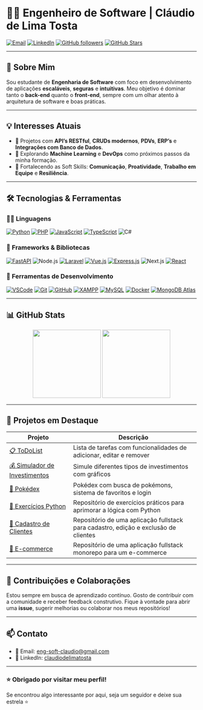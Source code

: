 # 👨‍💻 Engenheiro de Software | Cláudio de Lima Tosta

[![Email](https://img.shields.io/badge/Email-red?logo=gmail&logoColor=white)](mailto:eng-soft-claudio@gmail.com)
[![LinkedIn](https://img.shields.io/badge/LinkedIn-blue?logo=linkedin&logoColor=white)](https://www.linkedin.com/in/claudiodelimatosta/)
[![GitHub followers](https://img.shields.io/github/followers/Eng-Soft-Claudio?style=social)](https://github.com/Eng-Soft-Claudio)
[![GitHub Stars](https://img.shields.io/github/stars/Eng-Soft-Claudio?style=social)](https://github.com/Eng-Soft-Claudio?tab=repositories)

---

## 🚀 Sobre Mim

Sou estudante de **Engenharia de Software** com foco em desenvolvimento de aplicações **escaláveis**, **seguras** e **intuitivas**. Meu objetivo é dominar tanto o **back-end** quanto o **front-end**, sempre com um olhar atento à arquitetura de software e boas práticas.

---

## 💡 Interesses Atuais

- 🔧 Projetos com **API’s RESTful**, **CRUDs modernos**, **PDVs**, **ERP’s** e **Integrações com Banco de Dados**.
- 🤖 Explorando **Machine Learning** e **DevOps** como próximos passos da minha formação.
- 🧠 Fortalecendo as Soft Skills: **Comunicação**, **Proatividade**, **Trabalho em Equipe** e **Resiliência**.

---

## 🛠️ Tecnologias & Ferramentas

### 👨‍💻 Linguagens  
[![Python](https://img.shields.io/badge/Python-3776AB?style=for-the-badge&logo=python&logoColor=white)]()
[![PHP](https://img.shields.io/badge/PHP-777BB4?style=for-the-badge&logo=php&logoColor=white)]()
[![JavaScript](https://img.shields.io/badge/JavaScript-F7DF1E?style=for-the-badge&logo=javascript&logoColor=black)]()
[![TypeScript](https://img.shields.io/badge/TypeScript-3178C6?style=for-the-badge&logo=typescript&logoColor=white)]()
![C#](https://img.shields.io/badge/C%23-239120?style=for-the-badge&logo=c-sharp&logoColor=white)


### 🧰 Frameworks & Bibliotecas  
[![FastAPI](https://img.shields.io/badge/FastAPI-009688?style=for-the-badge&logo=fastapi&logoColor=white)]()
![Node.js](https://img.shields.io/badge/Node.js-339933?style=for-the-badge&logo=node.js&logoColor=white)
[![Laravel](https://img.shields.io/badge/Laravel-FF2D20?style=for-the-badge&logo=laravel&logoColor=white)]()
[![Vue.js](https://img.shields.io/badge/Vue.js-4FC08D?style=for-the-badge&logo=vue.js&logoColor=white)]()
[![Express.js](https://img.shields.io/badge/Express.js-000000?style=for-the-badge&logo=express&logoColor=white)]()
![Next.js](https://img.shields.io/badge/Next.js-000000?style=for-the-badge&logo=next.js&logoColor=white)
[![React](https://img.shields.io/badge/React-20232A?style=for-the-badge&logo=react&logoColor=61DAFB)](https://reactjs.org/)



### 🛒 Ferramentas de Desenvolvimento  
[![VSCode](https://img.shields.io/badge/VSCode-007ACC?style=for-the-badge&logo=visual-studio-code&logoColor=white)]()
[![Git](https://img.shields.io/badge/Git-F05032?style=for-the-badge&logo=git&logoColor=white)]()
[![GitHub](https://img.shields.io/badge/GitHub-181717?style=for-the-badge&logo=github&logoColor=white)]()
[![XAMPP](https://img.shields.io/badge/XAMPP-FB7A24?style=for-the-badge&logo=xampp&logoColor=white)]()
[![MySQL](https://img.shields.io/badge/MySQL-4479A1?style=for-the-badge&logo=mysql&logoColor=white)]()
[![Docker](https://img.shields.io/badge/Docker-2496ED?style=for-the-badge&logo=docker&logoColor=white)]()
[![MongoDB Atlas](https://img.shields.io/badge/MongoDB_Atlas-47A248?style=for-the-badge&logo=mongodb&logoColor=white)](https://www.mongodb.com/cloud/atlas)

---

## 📊 GitHub Stats

<p align="center">
  <img src="https://github-readme-stats.vercel.app/api?username=Eng-Soft-Claudio&show_icons=true&theme=radical&count_private=true" height="180"/>
  <img src="https://github-readme-stats.vercel.app/api/top-langs/?username=Eng-Soft-Claudio&layout=compact&theme=radical" height="180"/>
</p>

---

## 🧩 Projetos em Destaque

| Projeto | Descrição |
|--------|------------|
| [📋 ToDoList](https://github.com/Eng-Soft-Claudio/ToDoList) | Lista de tarefas com funcionalidades de adicionar, editar e remover |
| [💰 Simulador de Investimentos](https://github.com/Eng-Soft-Claudio/simulador-de-investimentos) | Simule diferentes tipos de investimentos com gráficos |
| [🧬 Pokédex](https://github.com/Eng-Soft-Claudio/pokedex) | Pokédex com busca de pokémons, sistema de favoritos e login |
| [🐍 Exercícios Python](https://github.com/Eng-Soft-Claudio/ExerciciosPython) | Repositório de exercícios práticos para aprimorar a lógica com Python |
| [👥 Cadastro de Clientes](https://github.com/Eng-Soft-Claudio/CadastroCliente) | Repositório de uma aplicação fullstack para cadastro, edição e exclusão de clientes|
| [🛒 E-commerce](https://github.com/Eng-Soft-Claudio/techhub) | Repositório de uma aplicação fullstack monorepo para um e-commerce |

---

## 🤝 Contribuições e Colaborações

Estou sempre em busca de aprendizado contínuo. Gosto de contribuir com a comunidade e receber feedback construtivo. Fique à vontade para abrir uma **issue**, sugerir melhorias ou colaborar nos meus repositórios!

---

## 📫 Contato

- 📧 Email: [eng-soft-claudio@gmail.com](mailto:eng-soft-claudio@gmail.com)  
- 💼 LinkedIn: [claudiodelimatosta](https://www.linkedin.com/in/claudiodelimatosta/)

---

### ⭐ Obrigado por visitar meu perfil!
Se encontrou algo interessante por aqui, seja um seguidor e deixe sua estrela ⭐
